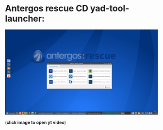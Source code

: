 # Antergos rescue CD yad-tool-launcher:

[![welcome-a_r-screenshot-video youtube](https://raw.githubusercontent.com/killajoe/welcome-a_r/refs/heads/main/welcome-a_r-screenshot.png)](https://www.youtube.com/watch?v=3i_Db6WEFU0?si=WUhjwL10mnIBY3nn)

(**click image to open yt video**)
